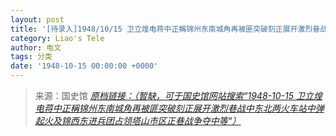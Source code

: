 ```yaml
---
layout: post
title: '[待录入]1948/10/15 卫立煌电蒋中正稱锦州东南城角再被匪突破刻正展开激烈巷战中东北两火车站中弹起火及锦西东进兵团占领塔山市区正巷战争夺中等'
category: Liao's Tele
author: 电文
tags: 分类
date: '1948-10-15 00:00:00 +0000'
---
```



> 来源：国史馆 [*原档链接：（暂缺，可于国史馆网站搜索“1948-10-15 卫立煌电蒋中正稱锦州东南城角再被匪突破刻正展开激烈巷战中东北两火车站中弹起火及锦西东进兵团占领塔山市区正巷战争夺中等“）*]()

